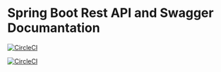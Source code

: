 # Spring Boot Rest API and Swagger Documantation
[![CircleCI](https://circleci.com/gh/circleci/circleci-docs.svg?style=svg)](https://app.circleci.com/pipelines/github/ceyhunataykan/spring-rest-api-swagger)

[![CircleCI](https://circleci.com/gh/circleci/circleci-docs/tree/teesloane-patch-5.svg?style=svg)](https://app.circleci.com/pipelines/github/ceyhunataykan/spring-rest-api-swagger)

